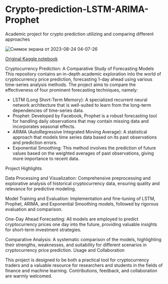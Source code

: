 # Crypto-prediction-LSTM-ARIMA-Prophet
Academic project for crypto prediction utilizing and comparing different approaches

![Снимок экрана от 2023-08-24 04-07-26](https://github.com/D1H1/Crypto-prediction-LSTM-ARIMA-Prophet/assets/94292673/a9604063-ae69-458c-9771-0015c154b899)

[Original Kaggle notebook](https://www.kaggle.com/code/davidhavrilenko/cryptocurrency-prediction-lstm-prophet-arima/notebook)

Cryptocurrency Prediction: A Comparative Study of Forecasting Models
This repository contains an in-depth academic exploration into the world of cryptocurrency price prediction, forecasting 1-day ahead using various time-series analysis methods. The project aims to compare the effectiveness of four prominent forecasting techniques, namely:

- LSTM (Long Short-Term Memory): A specialized recurrent neural network architecture that is well-suited to learn from the long-term dependencies of time-series data.
- Prophet: Developed by Facebook, Prophet is a robust forecasting tool for handling daily observations that may contain missing data and incorporates seasonal effects.
- ARIMA (AutoRegressive Integrated Moving Average): A statistical approach that models time series data based on its past observations and prediction errors.
- Exponential Smoothing: This method involves the prediction of future values based on the weighted averages of past observations, giving more importance to recent data.

Project Highlights

Data Processing and Visualization: Comprehensive preprocessing and explorative analysis of historical cryptocurrency data, ensuring quality and relevance for predictive modeling.


Model Training and Evaluation: Implementation and fine-tuning of LSTM, Prophet, ARIMA, and Exponential Smoothing models, followed by rigorous evaluation and comparison.


One-Day Ahead Forecasting: All models are employed to predict cryptocurrency prices one day into the future, providing valuable insights for short-term investment strategies.


Comparative Analysis: A systematic comparison of the models, highlighting their strengths, weaknesses, and suitability for different scenarios in cryptocurrency price prediction.
Usage and Collaboration


This project is designed to be both a practical tool for cryptocurrency traders and a valuable resource for researchers and students in the fields of finance and machine learning. Contributions, feedback, and collaboration are warmly welcomed.
